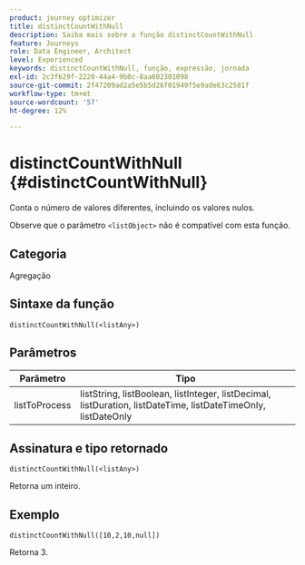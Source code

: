 ```yaml
---
product: journey optimizer
title: distinctCountWithNull
description: Saiba mais sobre a função distinctCountWithNull
feature: Journeys
role: Data Engineer, Architect
level: Experienced
keywords: distinctCountWithNull, função, expressão, jornada
exl-id: 2c3f629f-2220-44a4-9b0c-8aa602301098
source-git-commit: 2f47209ad2a5e5b5d26f01949f5e9ade63c2581f
workflow-type: tm+mt
source-wordcount: '57'
ht-degree: 12%

---
```


# distinctCountWithNull {#distinctCountWithNull}

Conta o número de valores diferentes, incluindo os valores nulos.

Observe que o parâmetro `<listObject>` não é compatível com esta função.

## Categoria

Agregação

## Sintaxe da função

`distinctCountWithNull(<listAny>)`

## Parâmetros

| Parâmetro | Tipo |
|-----------|------------------|
| listToProcess | listString, listBoolean, listInteger, listDecimal, listDuration, listDateTime, listDateTimeOnly, listDateOnly |

## Assinatura e tipo retornado

`distinctCountWithNull(<listAny>)`

Retorna um inteiro.

## Exemplo

`distinctCountWithNull([10,2,10,null])`

Retorna 3.
